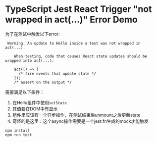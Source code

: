 TypeScript Jest React Trigger "not wrapped in act(...)" Error Demo
==================================================================

为了在测试中触发以下error:

```
 Warning: An update to Hello inside a test was not wrapped in act(...).
    
    When testing, code that causes React state updates should be wrapped into act(...):
    
    act(() => {
      /* fire events that update state */
    });
    /* assert on the output */
```

需要满足以下条件：

1. 在Hello组件中使用`setState`
2. 其值要在DOM中有显示
3. 组件里应该有一个异步操作，在测试结束后unmount之后更新state
4. 奇怪的是这里：这个async操作需要是一个jest.fn生成的mock才能触发

```
npm install
npm run test
```
